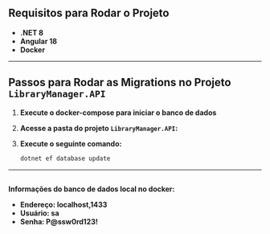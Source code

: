 ## Requisitos para Rodar o Projeto

- **.NET 8**
- **Angular 18**
- **Docker**

---

## Passos para Rodar as Migrations no Projeto `LibraryManager.API`

1. **Execute o docker-compose para iniciar o banco de dados**

2. **Acesse a pasta do projeto `LibraryManager.API`:**

3. **Execute o seguinte comando:**

     ```bash
     dotnet ef database update
     ```

---

##

**Informações do banco de dados local no docker:**

- **Endereço: localhost,1433**
- **Usuário: sa**
- **Senha: P@ssw0rd123!**

